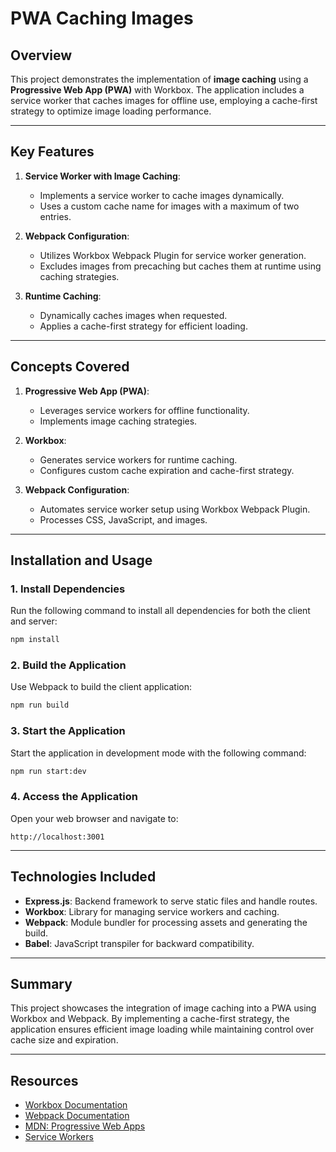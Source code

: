 # PWA Caching Images

## Overview

This project demonstrates the implementation of **image caching** using a **Progressive Web App (PWA)** with Workbox. The application includes a service worker that caches images for offline use, employing a cache-first strategy to optimize image loading performance.

---

## Key Features

1. **Service Worker with Image Caching**:

   - Implements a service worker to cache images dynamically.
   - Uses a custom cache name for images with a maximum of two entries.

2. **Webpack Configuration**:

   - Utilizes Workbox Webpack Plugin for service worker generation.
   - Excludes images from precaching but caches them at runtime using caching strategies.

3. **Runtime Caching**:
   - Dynamically caches images when requested.
   - Applies a cache-first strategy for efficient loading.

---

## Concepts Covered

1. **Progressive Web App (PWA)**:

   - Leverages service workers for offline functionality.
   - Implements image caching strategies.

2. **Workbox**:

   - Generates service workers for runtime caching.
   - Configures custom cache expiration and cache-first strategy.

3. **Webpack Configuration**:
   - Automates service worker setup using Workbox Webpack Plugin.
   - Processes CSS, JavaScript, and images.

---

## Installation and Usage

### **1. Install Dependencies**

Run the following command to install all dependencies for both the client and server:

```bash
npm install
```

### **2. Build the Application**

Use Webpack to build the client application:

```bash
npm run build
```

### **3. Start the Application**

Start the application in development mode with the following command:

```bash
npm run start:dev
```

### **4. Access the Application**

Open your web browser and navigate to:

```
http://localhost:3001
```

---

## Technologies Included

- **Express.js**: Backend framework to serve static files and handle routes.
- **Workbox**: Library for managing service workers and caching.
- **Webpack**: Module bundler for processing assets and generating the build.
- **Babel**: JavaScript transpiler for backward compatibility.

---

## Summary

This project showcases the integration of image caching into a PWA using Workbox and Webpack. By implementing a cache-first strategy, the application ensures efficient image loading while maintaining control over cache size and expiration.

---

## Resources

- [Workbox Documentation](https://developer.chrome.com/docs/workbox/)
- [Webpack Documentation](https://webpack.js.org/)
- [MDN: Progressive Web Apps](https://developer.mozilla.org/en-US/docs/Web/Progressive_web_apps)
- [Service Workers](https://developer.mozilla.org/en-US/docs/Web/API/Service_Worker_API)
